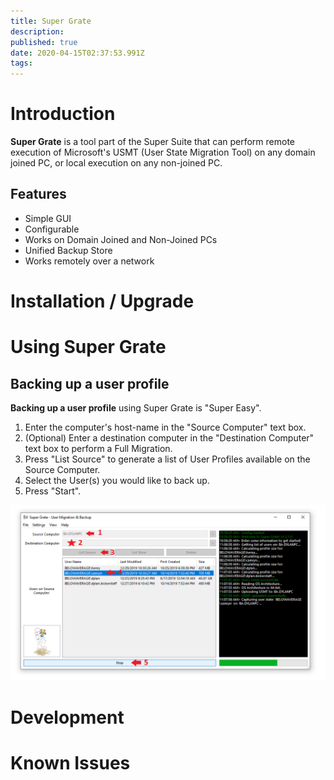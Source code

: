 ```yaml
---
title: Super Grate
description: 
published: true
date: 2020-04-15T02:37:53.991Z
tags: 
---
```


# Introduction
**Super Grate** is a tool part of the Super Suite that can perform remote execution of Microsoft's USMT (User State Migration Tool) on any domain joined PC, or local execution on any non-joined PC.

## Features
* Simple GUI
* Configurable
* Works on Domain Joined and Non-Joined PCs
* Unified Backup Store
* Works remotely over a network

# Installation / Upgrade


# Using Super Grate

## Backing up a user profile
**Backing up a user profile** using Super Grate is "Super Easy".

1. Enter the computer's host-name in the "Source Computer" text box.
2. (Optional) Enter a destination computer in the "Destination Computer" text box to perform a Full Migration.
3. Press "List Source" to generate a list of User Profiles available on the Source Computer.
4. Select the User(s) you would like to back up.
5. Press "Start".

<img src="https://raw.githubusercontent.com/krisdb2009/documentation/master/supergrate/Annotation%202019-12-29%20110927.png">

# Development

# Known Issues



















